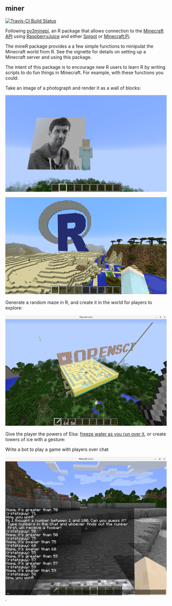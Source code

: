 ## miner

[![Travis-CI Build Status](https://travis-ci.org/kbroman/miner.svg?branch=master)](https://travis-ci.org/kbroman/miner>)

Following [py3minepi](https://github.com/py3minepi/py3minepi), an R package that allows
connection to the
[Minecraft API](http://www.stuffaboutcode.com/p/minecraft-api-reference.html)
using [RaspberryJuice](https://dev.bukkit.org/projects/raspberryjuice)
and either [Spigot](https://www.spigotmc.org/) or
[Minecraft:Pi](https://minecraft.net/en-us/edition/pi/).

The mineR package provides a a few simple functions to minipulat the Minecraft world from R. See
the vignette for details on setting up a Minecraft server and using this package.

The 
intent of this package is to encourage new R users to learn R by writing scripts to do fun things
in Minecraft. For example, with these functions you could:

Take an image of a photograph and render it as a wall of blocks:

![](extra_vignettes/figure/karthik_minecraft.png)

![](extra_vignettes/figure/Rlogo_minecraft.png)

Generate a random maze in R, and create it in the world for players to explore:

![](extra_vignettes/figure/maze-minecraft.png)

Give the player the powers of Elsa: [freeze water as you run over it](https://youtu.be/6gcRyuj0smg), or create towers of ice with a gesture:

Write a bot to play a game with players over chat

![](extra_vignettes/figure/guessnum.png). 

